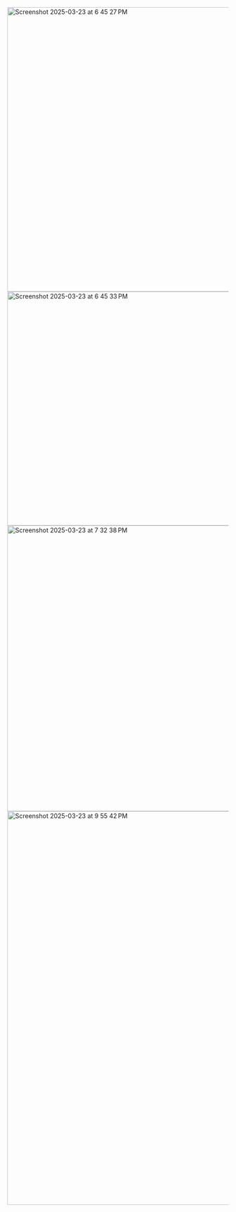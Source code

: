 <img width="648" alt="Screenshot 2025-03-23 at 6 45 27 PM" src="https://github.com/user-attachments/assets/48cea0fe-e35f-4577-9468-bcd5d67470c3" />
<img width="533" alt="Screenshot 2025-03-23 at 6 45 33 PM" src="https://github.com/user-attachments/assets/1a269c30-e3f7-43bf-b257-5d8bf2feb821" />
<img width="651" alt="Screenshot 2025-03-23 at 7 32 38 PM" src="https://github.com/user-attachments/assets/775f96c4-e7ad-453b-8351-33366650dfaa" />
<img width="897" alt="Screenshot 2025-03-23 at 9 55 42 PM" src="https://github.com/user-attachments/assets/ff887173-298b-42e7-828c-b059703bf2a3" />
